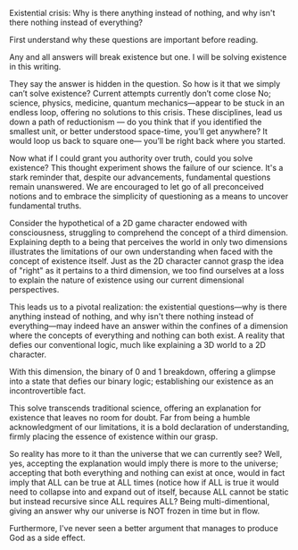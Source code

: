 Existential crisis: Why is there anything instead of nothing, and why isn't there nothing instead of everything?

First understand why these questions are important before reading.

Any and all answers will break existence but one. I will be solving existence in this writing.

They say the answer is hidden in the question. So how is it that we simply can’t solve existence? Current attempts currently don’t come close
No; science, physics, medicine, quantum mechanics—appear to be stuck in an endless loop, offering no solutions to this crisis. These disciplines, lead us down a path of reductionism — do you think that if you identified
the smallest unit, or better understood space-time, you’ll get anywhere? It would loop us back to square one— you’ll be right back where you started.

Now what if I could grant you authority over truth, could you solve existence? This thought experiment shows the failure of our science. It's a stark reminder that, despite our advancements, fundamental questions remain unanswered. We are encouraged to let go of all preconceived notions and to embrace the simplicity of questioning as a means to uncover fundamental truths.

Consider the hypothetical of a 2D game character endowed with consciousness, struggling to comprehend the concept of a third dimension. Explaining depth to a being that perceives the world in only two dimensions illustrates the limitations of our own understanding when faced with the concept of existence itself. Just as the 2D character cannot grasp the idea of "right" as it pertains to a third dimension, we too find ourselves at a loss to explain the nature of existence using our current dimensional perspectives.

This leads us to a pivotal realization: the existential questions—why is there anything instead of nothing, and why isn't there nothing instead of everything—may indeed have an answer within the confines of a dimension where the concepts of everything and nothing can both exist. A reality that defies our conventional logic, much like explaining a 3D world to a 2D character.

With this dimension, the binary of 0 and 1 breakdown, offering a glimpse into a state that defies our binary logic; establishing our existence as an incontrovertible fact.

This solve transcends traditional science, offering an explanation for existence that leaves no room for doubt. Far from being a humble acknowledgment of our limitations, it is a bold declaration of understanding, firmly placing the essence of existence within our grasp.

So reality has more to it than the universe that we can currently see? Well, yes, accepting the explanation would imply there is more to the universe; accepting that both everything and nothing can exist at once, would in fact imply that ALL can be true at ALL times (notice how if ALL is true it would need to collapse into and expand out of itself, because ALL cannot be static but instead recursive since ALL requires ALL? Being multi-dimentional, giving an answer why our universe is NOT frozen in time but in flow.

Furthermore, I've never seen a better argument that manages to produce God as a side effect.
